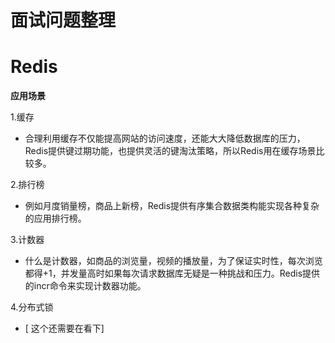 
# 面试问题整理
# Redis
**应用场景**

1.缓存     
- 合理利用缓存不仅能提高网站的访问速度，还能大大降低数据库的压力，Redis提供键过期功能，也提供灵活的键淘汰策略，所以Redis用在缓存场景比较多。

2.排行榜    
- 例如月度销量榜，商品上新榜，Redis提供有序集合数据类构能实现各种复杂的应用排行榜。

3.计数器    
- 什么是计数器，如商品的浏览量，视频的播放量，为了保证实时性，每次浏览都得+1，并发量高时如果每次请求数据库无疑是一种挑战和压力。Redis提供的incr命令来实现计数器功能。

4.分布式锁
- [ 这个还需要在看下] 
